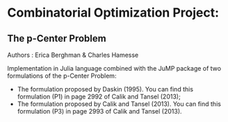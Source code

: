 # Combinatorial Optimization Project:
## The p-Center Problem 

Authors : Erica Berghman & Charles Hamesse

Implementation in Julia language combined with the JuMP package of two formulations of the p-Center Problem:

- The formulation proposed by Daskin (1995). You can find this formulation (P1) in page 2992 of Calik
and Tansel (2013);
- The formulation proposed by Calik and Tansel (2013). You can find this formulation (P3) in page 2993
of Calik and Tansel (2013).
